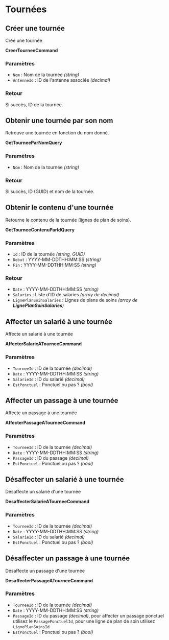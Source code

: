 # Tournées

## Créer une tournée

Crée une tournée

**CreerTourneeCommand**

### Paramètres

- `Nom` : Nom de la tournée *(string)*
- `AntenneId` : ID de l'antenne associée *(decimal)*

### Retour

Si succès, ID de la tournée.

## Obtenir une tournée par son nom

Retrouve une tournée en fonction du nom donné.

**GetTourneeParNomQuery**

### Paramètres

- `Nom` : Nom de la tournée *(string)*

### Retour

Si succès, ID (GUID) et nom de la tournée.

## Obtenir le contenu d'une tournée

Retourne le contenu de la tournée (lignes de plan de soins).

**GetTourneeContenuParIdQuery**

### Paramètres

- `Id` : ID de la tournée *(string, GUID)*
- `Debut` : YYYY-MM-DDTHH:MM:SS *(string)*
- `Fin` : YYYY-MM-DDTHH:MM:SS *(string)*

### Retour

- `Date` : YYYY-MM-DDTHH:MM:SS *(string)*
- `Salaries` : Liste d'ID de salaries _(array de decimal)_
- `LignePlanSoinSalaries` : Lignes de plans de soins _(array de **LignePlanSoinSalaries**)_

## Affecter un salarié à une tournée

Affecte un salarié à une tournée

**AffecterSalarieATourneeCommand**

### Paramètres

- `TourneeId` : ID de la tournée *(decimal)*
- `Date` : YYYY-MM-DDTHH:MM:SS *(string)*
- `SalarieId` : ID du salarié *(decimal)*
- `EstPonctuel` : Ponctuel ou pas ? *(bool)*

## Affecter un passage à une tournée

Affecte un passage à une tournée

**AffecterPassageATourneeCommand**

### Paramètres

- `TourneeId` : ID de la tournée *(decimal)*
- `Date` : YYYY-MM-DDTHH:MM:SS *(string)*
- `PassageId` : ID du passage *(decimal)*
- `EstPonctuel` : Ponctuel ou pas ? *(bool)*
## Désaffecter un salarié à une tournée

Désaffecte un salarié d'une tournée

**DesaffecterSalarieATourneeCommand**

### Paramètres

- `TourneeId` : ID de la tournée *(decimal)*
- `Date` : YYYY-MM-DDTHH:MM:SS *(string)*
- `SalarieId` : ID du salarié *(decimal)*
- `EstPonctuel` : Ponctuel ou pas ? *(bool)*

## Désaffecter un passage à une tournée

Désaffecte un passage d'une tournée

**DesaffecterPassageATourneeCommand**

### Paramètres

- `TourneeId` : ID de la tournée *(decimal)*
- `Date` : YYYY-MM-DDTHH:MM:SS *(string)*
- `PassageId` : ID du passage *(decimal)*, pour affecter un passage ponctuel utilisez le `PassagePonctuelId`, pour une ligne de plan de soin utilisez `LignePlanSoinsId`
- `EstPonctuel` : Ponctuel ou pas ? *(bool)*
